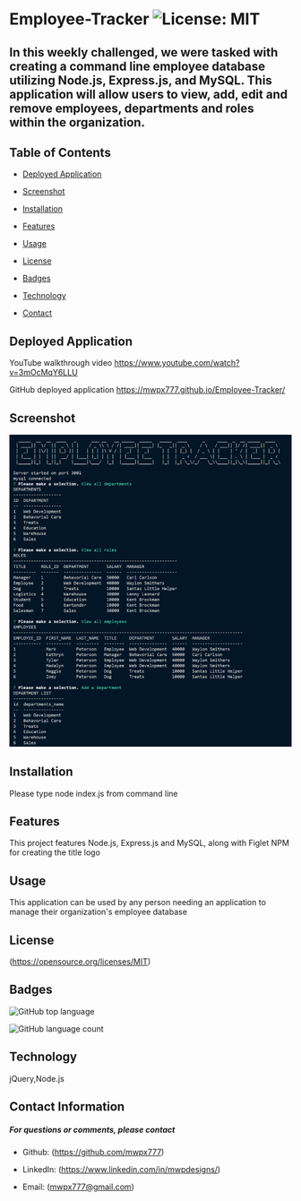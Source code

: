 

# **Employee-Tracker**   ![License: MIT](https://img.shields.io/badge/License-MIT-yellow.svg)
## **In this weekly challenged, we were tasked with creating a command line employee database utilizing Node.js, Express.js, and MySQL.  This application will allow users to view, add, edit and remove employees, departments and roles within the organization.**

## **Table of Contents**

* [Deployed Application](#deployed-application)

* [Screenshot](#screenshot)

* [Installation](#installation)

* [Features](#features)

* [Usage](#usage)

* [License](#license)

* [Badges](#badges)

* [Technology](#technology)

* [Contact](#contact-information)

## **Deployed Application**
YouTube walkthrough video
https://www.youtube.com/watch?v=3mOcMqY6LLU

GitHub deployed application
https://mwpx777.github.io/Employee-Tracker/

## **Screenshot**
![screenshot](assets/images/screenshot.png)


## **Installation**
Please type node index.js from command line

## **Features**
This project features Node.js, Express.js and MySQL, along with Figlet NPM for creating the title logo

## **Usage**
This application can be used by any person needing an application to manage their organization's employee database

## **License**
(https://opensource.org/licenses/MIT)

## **Badges**

![GitHub top language](https://img.shields.io/github/languages/top/mwpx777/Employee-Tracker?style=plastic)

![GitHub language count](https://img.shields.io/github/languages/count/mwpx777/Employee-Tracker)

## **Technology**
jQuery,Node.js

## **Contact Information**
##### For questions or comments, please contact

* Github: (https://github.com/mwpx777)

* LinkedIn: (https://www.linkedin.com/in/mwpdesigns/)

* Email: (mwpx777@gmail.com)

